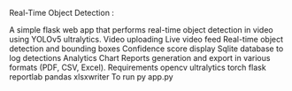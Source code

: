 Real-Time Object Detection :

A simple flask web app that performs real-time object detection in video using YOLOv5 ultralytics.
Video uploading
Live video feed
Real-time object detection and bounding boxes
Confidence score display
Sqlite database to log detections
Analytics
Chart
Reports generation and export in various formats (PDF, CSV, Excel).
Requirements
opencv
ultralytics
torch
flask
reportlab
pandas
xlsxwriter
To run
py app.py
